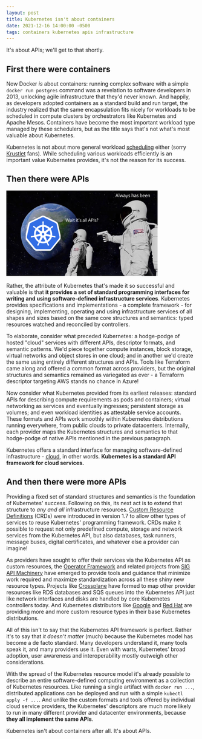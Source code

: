 ```yaml
---
layout: post
title: Kubernetes isn't about containers
date: 2021-12-16 14:00:00 -0500
tags: containers kubernetes apis infrastructure
---
```


It's about APIs; we'll get to that shortly.

## First there were containers

Now Docker _is_ about containers: running complex software with a simple `docker run postgres` command was a revelation to software developers in 2013, unlocking agile infrastructure that they'd never known. And happily, as developers adopted containers as a standard build and run target, the industry realized that the same encapsulation fits nicely for workloads to be scheduled in compute clusters by orchestrators like Kubernetes and Apache Mesos. Containers have become the most important workload type managed by these schedulers, but as the title says that's not what's most valuable about Kubernetes.

Kubernetes is not about more general workload [scheduling][] either (sorry [Krustlet][] fans). While scheduling various workloads efficiently is an important value Kubernetes provides, it's not the reason for its success.

## Then there were APIs

<img width="400" alt="Always has been APIs" src="/assets/always_has_been_apis.jpeg" />

Rather, the attribute of Kubernetes that's made it so successful and valuable is that **it provides a set of standard programming interfaces for writing and using software-defined infrastructure services**. Kubernetes provides specifications and implementations - a complete framework - for designing, implementing, operating and using infrastructure services of all shapes and sizes based on the same core structures and semantics: typed resources watched and reconciled by controllers.

To elaborate, consider what preceded Kubernetes: a hodge-podge of hosted "cloud" services with different APIs, descriptor formats, and semantic patterns. We'd piece together compute instances, block storage, virtual networks and object stores in one cloud; and in another we'd create the same using entirely different structures and APIs. Tools like Terraform came along and offered a common format across providers, but the original structures and semantics remained as variegated as ever - a Terraform descriptor targeting AWS stands no chance in Azure!

Now consider what Kubernetes provided from its earliest releases: standard APIs for describing compute requirements as pods and containers; virtual networking as services and eventually ingresses; persistent storage as volumes; and even workload identities as attestable service accounts. These formats and APIs work smoothly within Kubernetes distributions running everywhere, from public clouds to private datacenters. Internally, each provider maps the Kubernetes structures and semantics to that hodge-podge of native APIs mentioned in the previous paragraph.

Kubernetes offers a standard interface for managing software-defined infrastructure - [cloud](https://joshgav.github.io/2021/09/30/cloud-redefined-infrastructure.html), in other words. **Kubernetes is a standard API framework for cloud services.**

## And then there were more APIs

Providing a fixed set of standard structures and semantics is the foundation of Kubernetes' success. Following on this, its next act is to extend that structure to _any and all_ infrastructure resources. [Custom Resource Definitions][] (CRDs) were introduced in version 1.7 to allow other types of services to reuse Kubernetes' programming framework. CRDs make it possible to request not only predefined compute, storage and network services from the Kubernetes API, but also databases, task runners, message buses, digital certificates, and whatever else a provider can imagine!

As providers have sought to offer their services via the Kubernetes API as custom resources, the [Operator Framework][] and related projects from [SIG API Machinery][] have emerged to provide tools and guidance that minimize work required and maximize standardization across all these shiny new resource types. Projects like [Crossplane][] have formed to map other provider resources like RDS databases and SQS queues into the Kubernetes API just like network interfaces and disks are handled by core Kubernetes controllers today. And Kubernetes distributors like [Google](https://cloud.google.com/blog/topics/developers-practitioners/build-platform-krm-part-2-how-kubernetes-resource-model-works) and [Red Hat](https://docs.openshift.com/container-platform/4.9/operators/understanding/crds/crd-managing-resources-from-crds.html) are providing more and more custom resource types in their base Kubernetes distributions.

All of this isn't to say that the Kubernetes API framework is perfect. Rather it's to say that _it doesn't matter_ (much) because the Kubernetes model has become a de facto standard. Many developers understand it, many tools speak it, and many providers use it. Even with warts, Kubernetes' broad adoption, user awareness and interoperability mostly outweigh other considerations.

With the spread of the Kubernetes resource model it's already possible to describe an entire software-defined computing environment as a collection of Kubernetes resources. Like running a single artifact with `docker run ...`, distributed applications can be deployed and run with a simple `kubectl apply -f ...`. And unlike the custom formats and tools offered by individual cloud service providers, the Kubernetes' descriptors are much more likely to run in many different provider and datacenter environments, because **they all implement the same APIs**.

Kubernetes isn't about containers after all. It's about APIs.

[scheduling]: <https://kubernetes.io/docs/concepts/scheduling-eviction/kube-scheduler/>
[krustlet]: <https://krustlet.dev/>
[Custom Resource Definitions]: <https://kubernetes.io/docs/concepts/extend-kubernetes/api-extension/custom-resources/>
[Operator Framework]: <https://operatorframework.io/>
[SIG API Machinery]: <https://github.com/kubernetes/community/tree/master/sig-api-machinery>
[Crossplane]: <https://crossplane.io>
